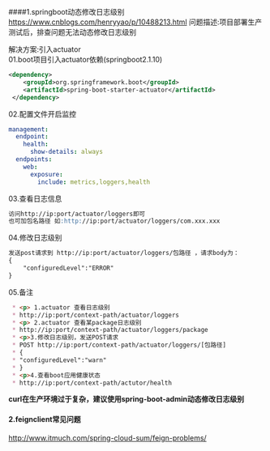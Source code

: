 ####1.springboot动态修改日志级别
https://www.cnblogs.com/henryyao/p/10488213.html
问题描述:项目部署生产测试后，排查问题无法动态修改日志级别

解决方案:引入actuator  
01.boot项目引入actuator依赖(springboot2.1.10)
````xml
<dependency>
    <groupId>org.springframework.boot</groupId>
    <artifactId>spring-boot-starter-actuator</artifactId>
 </dependency>
````
02.配置文件开启监控
````yml
management:
  endpoint:
    health:
      show-details: always
  endpoints:
    web:
      exposure:
        include: metrics,loggers,health
````
03.查看日志信息
````markdown
访问http://ip:port/actuator/loggers即可
也可加包名路径 如:http://ip:port/actuator/loggers/com.xxx.xxx
````

04.修改日志级别
````markdown
发送post请求到 http://ip:port/actuator/loggers/包路径 ，请求body为：
{
    "configuredLevel":"ERROR"
}
````
05.备注
````markdown
 * <p> 1.actuator 查看日志级别
 * http://ip:port/context-path/actuator/loggers
 * <p> 2.actuator 查看某package日志级别
 * http://ip:port/context-path/actuator/loggers/package
 * <p>3.修改日志级别，发送POST请求
 * POST http://ip:port/context-path/actuator/loggers/[包路径]
 * {
 * "configuredLevel":"warn"
 * }
 * <p>4.查看boot应用健康状态
 * http://ip:port/context-path/actutor/health
````
**curl在生产环境过于复杂，建议使用spring-boot-admin动态修改日志级别**

#### 2.feignclient常见问题
http://www.itmuch.com/spring-cloud-sum/feign-problems/